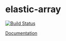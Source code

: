 # elastic-array

[![Build Status][travis-image]][travis-url]

[travis-image]: https://travis-ci.org/paritytech/elastic-array.svg?branch=master
[travis-url]: https://travis-ci.org/paritytech/elastic-array

[Documentation](https://docs.rs/elastic-array)
